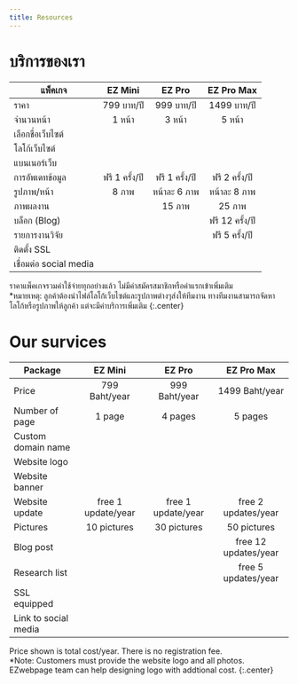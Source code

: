 ```yaml
---
title: Resources
---
```


# <i class="fas fa-tools"></i>บริการของเรา

| **แพ็คเกจ** | **EZ Mini** | **EZ Pro** | **EZ Pro Max** | 
| ----- | :----: | :----: | :----: |
| ราคา | 799 บาท/ปี | 999 บาท/ปี | 1499 บาท/ปี | 
| จำนวนหน้า |  1 หน้า   |  3 หน้า   |  5 หน้า   | 
| เลือกชื่อเว็บไซต์  |  <span style="font-size: 18px; color: Dodgerblue;"><i class="far fa-check-circle"></i></span>   |  <span style="font-size: 18px; color: Dodgerblue;"><i class="far fa-check-circle"></i></span>   |  <span style="font-size: 18px; color: Dodgerblue;"><i class="far fa-check-circle"></i></span> |
| โลโก้เว็บไซต์  |   <span style="font-size: 18px; color: Dodgerblue;"><i class="far fa-check-circle"></i></span>   |  <span style="font-size: 18px; color: Dodgerblue;"><i class="far fa-check-circle"></i></span>   |  <span style="font-size: 18px; color: Dodgerblue;"><i class="far fa-check-circle"></i></span> |
| แบนเนอร์เว็บ  |   <span style="font-size: 18px; color: Dodgerblue;"><i class="far fa-check-circle"></i></span>   |  <span style="font-size: 18px; color: Dodgerblue;"><i class="far fa-check-circle"></i></span>   |  <span style="font-size: 18px; color: Dodgerblue;"><i class="far fa-check-circle"></i></span> |
| การอัพเดทข้อมูล |  ฟรี 1 ครั้ง/ปี   |  ฟรี 1 ครั้ง/ปี   |  ฟรี 2 ครั้ง/ปี   |
| รูปภาพ/หน้า |  8 ภาพ   |  หน้าละ 6 ภาพ   |  หน้าละ 8 ภาพ   |
| ภาพผลงาน |  <span style="font-size: 18px; color: Tomato;"><i class="far fa-times-circle"></i></span>   |  15 ภาพ   |  25 ภาพ   |
| บล็อก (Blog) |  <span style="font-size: 18px; color: Tomato;"><i class="far fa-times-circle"></i></span>   |  <span style="font-size: 18px; color: Tomato;"><i class="far fa-times-circle"></i></span>   |  ฟรี 12 ครั้ง/ปี   |
| รายการงานวิจัย |  <span style="font-size: 18px; color: Tomato;"><i class="far fa-times-circle"></i></span>   |  <span style="font-size: 18px; color: Tomato;"><i class="far fa-times-circle"></i></span>   |  ฟรี 5 ครั้ง/ปี   |
| ติดตั้ง SSL |  <span style="font-size: 18px; color: Dodgerblue;"><i class="far fa-check-circle"></i></span>   |  <span style="font-size: 18px; color: Dodgerblue;"><i class="far fa-check-circle"></i></span>   |  <i class="far fa-check-circle"></i> |
| เชื่อมต่อ social media |  <span style="font-size: 18px; color: Dodgerblue;"><i class="far fa-check-circle"></i></span>  |  <span style="font-size: 18px; color: Dodgerblue;"><i class="far fa-check-circle"></i></span>   |  <span style="font-size: 18px; color: Dodgerblue;"><i class="far fa-check-circle"></i></span>   | 

ราคาแพ็คเกจรวมค่าใช้จ่ายทุกอย่างแล้ว ไม่มีค่าสมัครสมาชิกหรือค่าแรกเข้าเพิ่มเติม <br>
*หมายเหตุ: ลูกค้าต้องนำไฟล์โลโก้เว็บไซต์และรูปภาพต่างๆส่งให้ทีมงาน ทางทีมงานสามารถจัดหาโลโก้หรือรูปภาพให้ลูกค้า แต่จะมีค่าบริการเพิ่มเติม
{:.center}


# <i class="fas fa-tools"></i>Our survices

| **Package** | **EZ Mini** | **EZ Pro** | **EZ Pro Max** |
| ----- | :----: | :----: | :----: |
| Price | 799 Baht/year | 999 Baht/year | 1499 Baht/year | 
| Number of page |  1 page   |  4 pages   |  5 pages   |  
| Custom domain name  |  <span style="font-size: 18px; color: Dodgerblue;"><i class="far fa-check-circle"></i></span>   |  <span style="font-size: 18px; color: Dodgerblue;"><i class="far fa-check-circle"></i></span>   |  <span style="font-size: 18px; color: Dodgerblue;"><i class="far fa-check-circle"></i></span> |
| Website logo  |   <span style="font-size: 18px; color: Dodgerblue;"><i class="far fa-check-circle"></i></span>   |  <span style="font-size: 18px; color: Dodgerblue;"><i class="far fa-check-circle"></i></span>   |  <span style="font-size: 18px; color: Dodgerblue;"><i class="far fa-check-circle"></i></span> |
| Website banner  |   <span style="font-size: 18px; color: Dodgerblue;"><i class="far fa-check-circle"></i></span>   |  <span style="font-size: 18px; color: Dodgerblue;"><i class="far fa-check-circle"></i></span>   |  <span style="font-size: 18px; color: Dodgerblue;"><i class="far fa-check-circle"></i></span> |
| Website update |  free 1 update/year  |  free 1 update/year   |  free 2 updates/year   |
| Pictures |  10 pictures   |  30 pictures   |  50 pictures   |
| Blog post |  <span style="font-size: 18px; color: Tomato;"><i class="far fa-times-circle"></i></span>   |  <span style="font-size: 18px; color: Tomato;"><i class="far fa-times-circle"></i></span>   |  free 12 updates/year   |
| Research list |  <span style="font-size: 18px; color: Tomato;"><i class="far fa-times-circle"></i></span>   |  <span style="font-size: 18px; color: Tomato;"><i class="far fa-times-circle"></i></span>   |  free 5 updates/year   |
| SSL equipped |  <span style="font-size: 18px; color: Dodgerblue;"><i class="far fa-check-circle"></i></span>   |  <span style="font-size: 18px; color: Dodgerblue;"><i class="far fa-check-circle"></i></span>   |  <i class="far fa-check-circle"></i> |
| Link to social media |  <span style="font-size: 18px; color: Dodgerblue;"><i class="far fa-check-circle"></i></span>  |  <span style="font-size: 18px; color: Dodgerblue;"><i class="far fa-check-circle"></i></span>   |  <span style="font-size: 18px; color: Dodgerblue;"><i class="far fa-check-circle"></i></span>   |

Price shown is total cost/year. There is no registration fee. <br>
*Note: Customers must provide the website logo and all photos. EZwebpage team can help designing logo with addtional cost.
{:.center}
